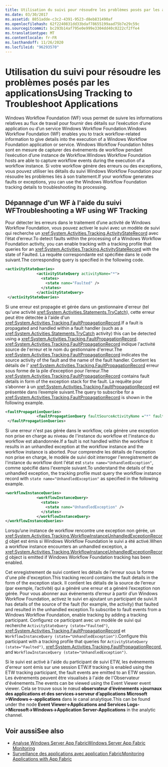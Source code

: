 ```yaml
---
title: Utilisation du suivi pour résoudre les problèmes posés par les applications
ms.date: 03/30/2017
ms.assetid: 8851adde-c3c2-4391-9523-d8eb831490af
ms.openlocfilehash: 62f2240831dd33bdaf78655199aad75b7e29c59c
ms.sourcegitcommit: bc293b14af795e0e999e3304dd40c0222cf2ffe4
ms.translationtype: MT
ms.contentlocale: fr-FR
ms.lasthandoff: 11/26/2020
ms.locfileid: "96293570"
---
```

# <a name="using-tracking-to-troubleshoot-applications"></a><span data-ttu-id="f4820-102">Utilisation du suivi pour résoudre les problèmes posés par les applications</span><span class="sxs-lookup"><span data-stu-id="f4820-102">Using Tracking to Troubleshoot Applications</span></span>

<span data-ttu-id="f4820-103">Windows Workflow Foundation (WF) vous permet de suivre les informations relatives au flux de travail pour fournir des détails sur l’exécution d’une application ou d’un service Windows Workflow Foundation.</span><span class="sxs-lookup"><span data-stu-id="f4820-103">Windows Workflow Foundation (WF) enables you to track workflow-related information to give details into the execution of a Windows Workflow Foundation application or service.</span></span> <span data-ttu-id="f4820-104">Windows Workflow Foundation hôtes sont en mesure de capturer des événements de workflow pendant l’exécution d’une instance de Workflow.</span><span class="sxs-lookup"><span data-stu-id="f4820-104">Windows Workflow Foundation hosts are able to capture workflow events during the execution of a workflow instance.</span></span> <span data-ttu-id="f4820-105">Si votre workflow génère des erreurs ou des exceptions, vous pouvez utiliser les détails du suivi Windows Workflow Foundation pour résoudre les problèmes liés à son traitement.</span><span class="sxs-lookup"><span data-stu-id="f4820-105">If your workflow generates faults or exceptions, you can use the Windows Workflow Foundation tracking details to troubleshooting its processing.</span></span>  
  
## <a name="troubleshooting-a-wf-using-wf-tracking"></a><span data-ttu-id="f4820-106">Dépannage d'un WF à l'aide du suivi WF</span><span class="sxs-lookup"><span data-stu-id="f4820-106">Troubleshooting a WF using WF Tracking</span></span>  

 <span data-ttu-id="f4820-107">Pour détecter les erreurs dans le traitement d’une activité de Windows Workflow Foundation, vous pouvez activer le suivi avec un modèle de suivi qui recherche un <xref:System.Activities.Tracking.ActivityStateRecord> avec l’état d’erreur.</span><span class="sxs-lookup"><span data-stu-id="f4820-107">To detect faults within the processing of a Windows Workflow Foundation activity, you can enable tracking with a tracking profile that queries for an <xref:System.Activities.Tracking.ActivityStateRecord> with the state of Faulted.</span></span> <span data-ttu-id="f4820-108">La requête correspondante est spécifiée dans le code suivant.</span><span class="sxs-lookup"><span data-stu-id="f4820-108">The corresponding query is specified in the following code.</span></span>  
  
```xml  
<activityStateQueries>  
              <activityStateQuery activityName="*">  
                <states>  
                  <state name="Faulted" />  
                </states>  
              </activityStateQuery>  
 </activityStateQueries>  
```  
  
 <span data-ttu-id="f4820-109">Si une erreur est propagée et gérée dans un gestionnaire d'erreur (tel qu'une activité <xref:System.Activities.Statements.TryCatch>), cette erreur peut être détectée à l'aide d'un <xref:System.Activities.Tracking.FaultPropagationRecord>.</span><span class="sxs-lookup"><span data-stu-id="f4820-109">If a fault is propagated and handled within a fault handler (such as a <xref:System.Activities.Statements.TryCatch> activity) this can be detected using a <xref:System.Activities.Tracking.FaultPropagationRecord>.</span></span> <span data-ttu-id="f4820-110"><xref:System.Activities.Tracking.FaultPropagationRecord> indique l'activité source de l'erreur et le nom du gestionnaire d'erreur.</span><span class="sxs-lookup"><span data-stu-id="f4820-110">The <xref:System.Activities.Tracking.FaultPropagationRecord> indicates the source activity of the fault and the name of the fault handler.</span></span> <span data-ttu-id="f4820-111">Contient les détails de l' <xref:System.Activities.Tracking.FaultPropagationRecord> erreur sous forme de la pile d’exception pour l’erreur.</span><span class="sxs-lookup"><span data-stu-id="f4820-111">The <xref:System.Activities.Tracking.FaultPropagationRecord> contains fault details in form of the exception stack for the fault.</span></span> <span data-ttu-id="f4820-112">La requête pour s’abonner à un <xref:System.Activities.Tracking.FaultPropagationRecord> est présentée dans l’exemple suivant.</span><span class="sxs-lookup"><span data-stu-id="f4820-112">The query to subscribe for a <xref:System.Activities.Tracking.FaultPropagationRecord> is shown in the following example.</span></span>  
  
```xml  
<faultPropagationQueries>  
              <faultPropagationQuery faultSourceActivityName ="*" faultHandlerActivityName="*"/>  
 </faultPropagationQueries>  
```  
  
 <span data-ttu-id="f4820-113">Si une erreur n'est pas gérée dans le workflow, cela génère une exception non prise en charge au niveau de l'instance du workflow et l'instance du workflow est abandonnée.</span><span class="sxs-lookup"><span data-stu-id="f4820-113">If a fault is not handled within the workflow it results in an unhandled exception at the workflow instance and the workflow instance is aborted.</span></span> <span data-ttu-id="f4820-114">Pour comprendre les détails de l'exception non prise en charge, le modèle de suivi doit interroger l'enregistrement de l'instance du workflow dont l'état est `state name="UnhandledException"`, comme spécifié dans l'exemple suivant.</span><span class="sxs-lookup"><span data-stu-id="f4820-114">To understand the details of the unhandled exception, the tracking profile must query the workflow instance record with `state name="UnhandledException"` as specified in the following example.</span></span>  
  
```xml  
<workflowInstanceQueries>  
              <workflowInstanceQuery>  
                <states>  
                  <state name="UnhandledException" />  
                </states>  
              </workflowInstanceQuery>  
</workflowInstanceQueries>  
```  
  
 <span data-ttu-id="f4820-115">Lorsqu’une instance de workflow rencontre une exception non gérée, un <xref:System.Activities.Tracking.WorkflowInstanceUnhandledExceptionRecord> objet est émis si Windows Workflow Foundation le suivi a été activé.</span><span class="sxs-lookup"><span data-stu-id="f4820-115">When a workflow instance encounters an unhandled exception, a <xref:System.Activities.Tracking.WorkflowInstanceUnhandledExceptionRecord> object is emitted if Windows Workflow Foundation tracking has been enabled.</span></span>  
  
 <span data-ttu-id="f4820-116">Cet enregistrement de suivi contient les détails de l'erreur sous la forme d'une pile d'exception.</span><span class="sxs-lookup"><span data-stu-id="f4820-116">This tracking record contains the fault details in the form of the exception stack.</span></span> <span data-ttu-id="f4820-117">Il contient les détails de la source de l’erreur (par exemple, l’activité) qui a généré une erreur et a généré l’exception non gérée. Pour vous abonner aux événements d’erreur à partir d’un Windows Workflow Foundation, activez le suivi en ajoutant un participant de suivi.</span><span class="sxs-lookup"><span data-stu-id="f4820-117">It has details of the source of the fault (for example, the activity) that faulted and resulted in the unhandled exception.To subscribe to fault events from a Windows Workflow Foundation, enable tracking by adding a tracking participant.</span></span> <span data-ttu-id="f4820-118">Configurez ce participant avec un modèle de suivi qui recherche `ActivityStateQuery (state="Faulted")`, <xref:System.Activities.Tracking.FaultPropagationRecord> et `WorkflowInstanceQuery (state="UnhandledException")`.</span><span class="sxs-lookup"><span data-stu-id="f4820-118">Configure this participant with a tracking profile that queries for `ActivityStateQuery (state="Faulted")`, <xref:System.Activities.Tracking.FaultPropagationRecord>, and `WorkflowInstanceQuery (state="UnhandledException")`.</span></span>  
  
 <span data-ttu-id="f4820-119">Si le suivi est activé à l'aide du participant de suivi ETW, les événements d'erreur sont émis sur une session ETW.</span><span class="sxs-lookup"><span data-stu-id="f4820-119">If tracking is enabled using the ETW tracking participant, the fault events are emitted to an ETW session.</span></span> <span data-ttu-id="f4820-120">Les événements peuvent être visualisés à l'aide de l'Observateur d'événements.</span><span class="sxs-lookup"><span data-stu-id="f4820-120">The events can be viewed using the Event Viewer event viewer.</span></span> <span data-ttu-id="f4820-121">Cela se trouve sous le nœud **observateur d’événements >journaux des applications et des services->serveur d’applications Microsoft >Windows->-applications** dans le canal analytique.</span><span class="sxs-lookup"><span data-stu-id="f4820-121">This can be found under the node **Event Viewer->Applications and Services Logs->Microsoft->Windows->Application Server-Applications** in the analytic channel.</span></span>  
  
## <a name="see-also"></a><span data-ttu-id="f4820-122">Voir aussi</span><span class="sxs-lookup"><span data-stu-id="f4820-122">See also</span></span>

- <span data-ttu-id="f4820-123">[Analyse Windows Server App Fabric](/previous-versions/appfabric/ee677251(v=azure.10))</span><span class="sxs-lookup"><span data-stu-id="f4820-123">[Windows Server App Fabric Monitoring](/previous-versions/appfabric/ee677251(v=azure.10))</span></span>
- <span data-ttu-id="f4820-124">[Surveillance des applications avec application Fabric](/previous-versions/appfabric/ee677276(v=azure.10))</span><span class="sxs-lookup"><span data-stu-id="f4820-124">[Monitoring Applications with App Fabric](/previous-versions/appfabric/ee677276(v=azure.10))</span></span>
